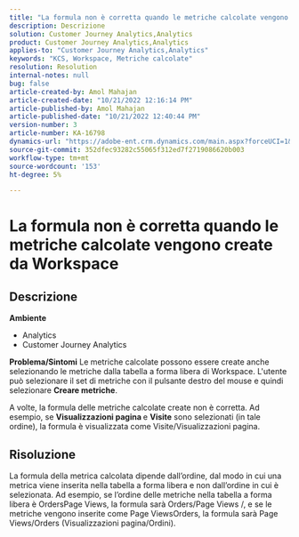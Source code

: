 ```yaml
---
title: "La formula non è corretta quando le metriche calcolate vengono create da Workspace"
description: Descrizione
solution: Customer Journey Analytics,Analytics
product: Customer Journey Analytics,Analytics
applies-to: "Customer Journey Analytics,Analytics"
keywords: "KCS, Workspace, Metriche calcolate"
resolution: Resolution
internal-notes: null
bug: false
article-created-by: Amol Mahajan
article-created-date: "10/21/2022 12:16:14 PM"
article-published-by: Amol Mahajan
article-published-date: "10/21/2022 12:40:44 PM"
version-number: 3
article-number: KA-16798
dynamics-url: "https://adobe-ent.crm.dynamics.com/main.aspx?forceUCI=1&pagetype=entityrecord&etn=knowledgearticle&id=91d2a522-3a51-ed11-bba2-0022480869de"
source-git-commit: 352dfec93282c55065f312ed7f2719086620b003
workflow-type: tm+mt
source-wordcount: '153'
ht-degree: 5%

---
```


# La formula non è corretta quando le metriche calcolate vengono create da Workspace

## Descrizione

<b>Ambiente</b>
- Analytics
- Customer Journey Analytics

<b>Problema/Sintomi</b>
Le metriche calcolate possono essere create anche selezionando le metriche dalla tabella a forma libera di Workspace. L&#39;utente può selezionare il set di metriche con il pulsante destro del mouse e quindi selezionare <b>Creare metriche</b>.

A volte, la formula delle metriche calcolate create non è corretta. Ad esempio, se <b>Visualizzazioni pagina </b>e <b>Visite</b> sono selezionati (in tale ordine), la formula è visualizzata come Visite/Visualizzazioni pagina.


## Risoluzione


La formula della metrica calcolata dipende dall’ordine, dal modo in cui una metrica viene inserita nella tabella a forma libera e non dall’ordine in cui è selezionata. Ad esempio, se l’ordine delle metriche nella tabella a forma libera è OrdersPage Views, la formula sarà Orders/Page Views /, e se le metriche vengono inserite come Page ViewsOrders, la formula sarà Page Views/Orders (Visualizzazioni pagina/Ordini).
